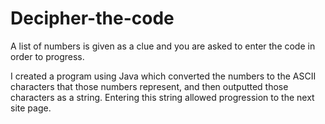 # Decipher-the-code
A list of numbers is given as a clue and you are asked to enter the code in order to progress.

I created a program using Java which converted the numbers to the ASCII characters that those numbers represent, and then outputted those characters as a string. Entering this string allowed progression to the next site page.
